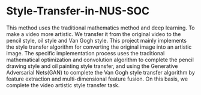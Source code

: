 # Style-Transfer-in-NUS-SOC
This method uses the traditional mathematics method and deep learning. To make a video more  artistic. We transfer it from the original video to the pencil style, oil style and Van Gogh style.
This project mainly implements the style transfer algorithm for converting the original image into an artistic image. The specific implementation process uses the traditional mathematical optimization and convolution algorithm to complete the pencil drawing style and oil painting style transfer, and using the Generative Adversarial Nets(GAN) to complete the Van Gogh style transfer algorithm by feature extraction and multi-dimensional feature fusion. On this basis, we complete the video artistic style transfer task.
